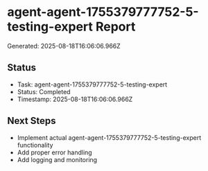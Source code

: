 # agent-agent-1755379777752-5-testing-expert Report

Generated: 2025-08-18T16:06:06.966Z

## Status
- Task: agent-agent-1755379777752-5-testing-expert
- Status: Completed
- Timestamp: 2025-08-18T16:06:06.966Z

## Next Steps
- Implement actual agent-agent-1755379777752-5-testing-expert functionality
- Add proper error handling
- Add logging and monitoring
